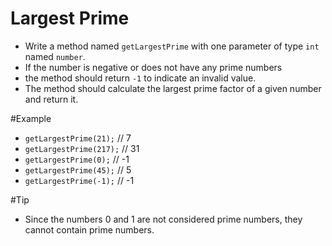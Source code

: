 # Largest Prime
* Write a method named `getLargestPrime` with one parameter of type `int` named `number`.
* If the number is negative or does not have any prime numbers
* the method should return `-1` to indicate an invalid value.
* The method should calculate the largest prime factor of 
  a given number and return it.
  
#Example
* `getLargestPrime(21);` // 7 
* `getLargestPrime(217);` // 31
* `getLargestPrime(0);` // -1
* `getLargestPrime(45);` // 5
* `getLargestPrime(-1);` // -1
  
#Tip
* Since the numbers 0 and 1 are not considered prime numbers, they cannot contain prime numbers.